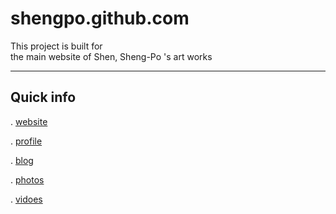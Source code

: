 shengpo.github.com
==================

This project is built for  
the main website of Shen, Sheng-Po 's art works

- - - - - - -

Quick info
---
. [website](http://shengpo.github.com)

. [profile](http://shengpo.github.com/profile.html)

. [blog](http://shenshengpo.blogspot.tw/)

. [photos](http://picasaweb.google.com/106706250402414292096)

. [vidoes](http://www.youtube.com/user/owens096)